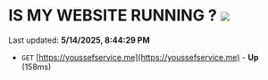 # IS MY WEBSITE RUNNING ? [![](https://img.shields.io/static/v1?label=Sponsor&message=%E2%9D%A4&logo=GitHub&color=%23fe8e86)](https://github.com/sponsors/Youssef-Lehmam)

Last updated: **5/14/2025, 8:44:29 PM**

- `GET` [https://youssefservice.me](https://youssefservice.me) - **Up** (158ms)
